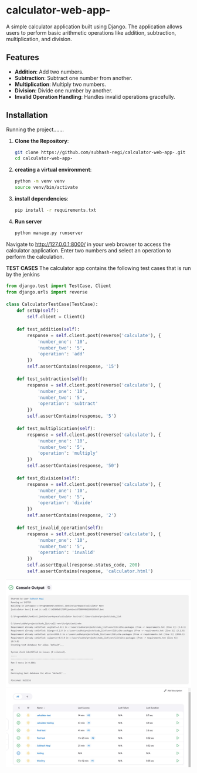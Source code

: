 # calculator-web-app-
A simple calculator application built using Django. The application allows users to perform basic arithmetic operations like addition, subtraction, multiplication, and division.

## Features

- **Addition**: Add two numbers.
- **Subtraction**: Subtract one number from another.
- **Multiplication**: Multiply two numbers.
- **Division**: Divide one number by another.
- **Invalid Operation Handling**: Handles invalid operations gracefully.
  
## Installation
Running the project.......

1. **Clone the Repository**:
   ```sh
   git clone https://github.com/subhash-negi/calculator-web-app-.git
   cd calculator-web-app-
   
2. **creating a virtual environment**:
   ```bash
   python -m venv venv
   source venv/bin/activate
   
3. **install dependencies**:
   ```bash
   pip install -r requirements.txt
4. **Run server**
   ```sh
   python manage.py runserver

Navigate to http://127.0.0.1:8000/ in your web browser to access the calculator application. Enter two numbers and select an operation to perform the calculation.


**TEST CASES**
The calculator app contains the following test cases that is run by the jenkins
```python
from django.test import TestCase, Client
from django.urls import reverse

class CalculatorTestCase(TestCase):
    def setUp(self):
        self.client = Client()

    def test_addition(self):
        response = self.client.post(reverse('calculate'), {
            'number_one': '10',
            'number_two': '5',
            'operation': 'add'
        })
        self.assertContains(response, '15')

    def test_subtraction(self):
        response = self.client.post(reverse('calculate'), {
            'number_one': '10',
            'number_two': '5',
            'operation': 'subtract'
        })
        self.assertContains(response, '5')

    def test_multiplication(self):
        response = self.client.post(reverse('calculate'), {
            'number_one': '10',
            'number_two': '5',
            'operation': 'multiply'
        })
        self.assertContains(response, '50')

    def test_division(self):
        response = self.client.post(reverse('calculate'), {
            'number_one': '10',
            'number_two': '5',
            'operation': 'divide'
        })
        self.assertContains(response, '2')

    def test_invalid_operation(self):
        response = self.client.post(reverse('calculate'), {
            'number_one': '10',
            'number_two': '5',
            'operation': 'invalid'
        })
        self.assertEqual(response.status_code, 200)
        self.assertContains(response, 'calculator.html')
```

![Screenshot 2024-07-15 175748](https://github.com/subhash-negi/calculator-web-app-/blob/main/images/Screenshot%202024-07-15%20175748.jpg)
![Screenshot 2024-07-15 175841](https://github.com/subhash-negi/calculator-web-app-/blob/main/images/Screenshot%202024-07-15%20175841.jpg)










